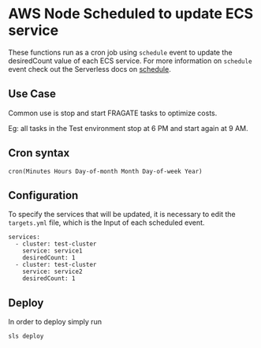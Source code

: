 # AWS Node Scheduled to update ECS service

These functions run as a cron job using  `schedule` event to update  the desiredCount value of each ECS service. 
For more information on `schedule` event check out the Serverless docs on [schedule](https://serverless.com/framework/docs/providers/aws/events/schedule/).

## Use Case

Common use is stop and start FRAGATE tasks to optimize costs.

Eg: all tasks in the Test environment stop at 6 PM and start again at 9 AM.

## Cron syntax

    cron(Minutes Hours Day-of-month Month Day-of-week Year)
   
    
## Configuration

To specify the services that will be updated, it is necessary to edit the `targets.yml` file, which is the Input of each scheduled event.

```
services:
  - cluster: test-cluster
    service: service1
    desiredCount: 1
  - cluster: test-cluster
    service: service2
    desiredCount: 1
```

## Deploy

In order to deploy simply run

    sls deploy
